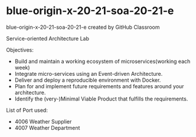 # blue-origin-x-20-21-soa-20-21-e
blue-origin-x-20-21-soa-20-21-e created by GitHub Classroom

Service-oriented Architecture Lab

Objectives:
- Build and maintain a working ecosystem of microservices(working each week)
- Integrate micro-services using an Event-driven Architecture.
- Deliver and deploy a reproducible environment with Docker.
- Plan for and implement future requirements and features around your architecture.
- Identify the (very-)Minimal Viable Product that fulfills the requirements.

List of Port used:
- 4006 Weather Supplier
- 4007 Weather Department
